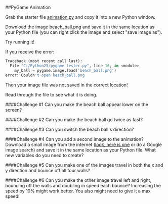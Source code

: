 ##PyGame Animation

Grab the starter file [animation.py](animation.py) and copy it into a new Python window.

Download the image [beach_ball.png](beach_ball.png) and save it in the same location as your Python file (you can right click the image and select "save image as").

Try running it!

If you receive the error: 

```python
Traceback (most recent call last):
  File "C:/Python25/pygame tester.py", line 16, in <module>
    my_ball = pygame.image.load('beach_ball.png')
error: Couldn't open beach_ball.png
```
    
Then your image file was not saved in the correct location!

Read through the file to see what it is doing.

####Challenge #1
Can you make the beach ball appear lower on the screen?

####Challenge #2
Can you make the beach ball go twice as fast?

####Challenge #3
Can you switch the beach ball's direction?

####Challenge #4
Can you add a second image to the animation? Download a small image from the internet ([look, here is one](minecraft.gif) or do a Google image search) and save it in the same location as your Python file. What new variables do you need to create?

####Challenge #5
Can you make one of the images travel in both the x and y direction and bounce off all four walls?

####Challenge #6
Can you make the other image travel left and right, bouncing off the walls and doubling in speed each bounce? Increasing the speed by 10% might work better. You also might need to give it a max speed!
